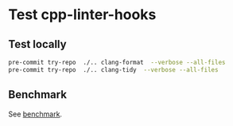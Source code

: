 # Test cpp-linter-hooks

## Test locally

```bash
pre-commit try-repo  ./.. clang-format  --verbose --all-files
pre-commit try-repo  ./.. clang-tidy  --verbose --all-files
```

## Benchmark

See [benchmark](./benchmark.md).
